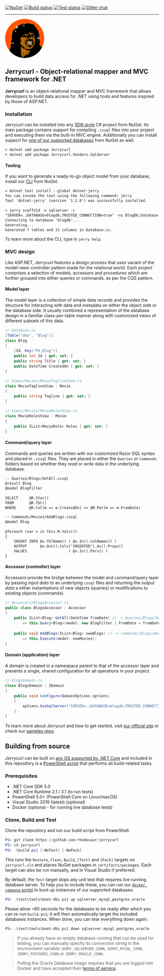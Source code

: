 [![NuGet](https://img.shields.io/nuget/v/Jerrycurl)](https://nuget.org/packages/Jerrycurl)
[![Build status](https://ci.appveyor.com/api/projects/status/aihogw33ef50go9r?svg=true)](https://ci.appveyor.com/project/rhodosaur/jerrycurl/branch/master)
[![Test status](https://img.shields.io/appveyor/tests/rhodosaur/jerrycurl/dev)](https://ci.appveyor.com/project/rhodosaur/jerrycurl/branch/master/tests)
[![Gitter chat](https://badges.gitter.im/gitterHQ/gitter.png)](https://gitter.im/jerrycurl-mvc/community)

---

![Jerrycurl](gfx/icon.png)

## Jerrycurl - Object-relational mapper and MVC framework for .NET

**Jerrycurl** is an object-relational mapper and MVC framework that allows developers to build data access for .NET using tools and features inspired by those of ASP.NET.

### Installation
Jerrycurl can be installed into any [SDK-style](https://docs.microsoft.com/en-us/nuget/resources/check-project-format) C# project from NuGet. Its main package contains support for compiling `.cssql` files into your project and executing them via the built-in MVC engine. Additionally you can install support for [one of our supported databases](https://nuget.org/packages?q=Jerrycurl.Vendors) from NuGet as well.

```shell
> dotnet add package Jerrycurl
> dotnet add package Jerrycurl.Vendors.SqlServer
```

#### Tooling
If you want to generate a ready-to-go object model from your database, install our [CLI](https://www.nuget.org/packages/dotnet-jerry/) from NuGet.
```shell
> dotnet tool install --global dotnet-jerry
You can invoke the tool using the following command: jerry
Tool 'dotnet-jerry' (version '1.1.0') was successfully installed.

> jerry scaffold -v sqlserver -c "SERVER=.;DATABASE=blogdb;TRUSTED_CONNECTION=true" -ns BlogDb.Database
Connecting to database 'blogdb'...
Generating...
Generated 7 tables and 21 columns in Database.cs.
```
To learn more about the CLI, type in `jerry help`.

### MVC design
Like ASP.NET, Jerrycurl features a design process that uses variant of the model-view-controller pattern made for the relational world. Each project comprises a selection
of models, accessors and procedures which are further grouped into either queries or commands, as per the CQS pattern.

#### Model layer
The model layer is a collection of simple data records and provides the structure for interacting with data and metadata on either the object side or the database side. It usually combined a representation of the database design in a familiar class-per-table manner along with customized views of different subsets of this data.

```csharp
// Database.cs
[Table("dbo", "Blog")]
class Blog
{
    [Id, Key("PK_Blog")]
    public int Id { get; set; }
    public string Title { get; set; }
    public DateTime CreatedOn { get; set; }
}
```
```csharp
// Views/Movies/MovieTaglineView.cs
class MovieTaglineView : Movie
{
    public string Tagline { get; set; }
}
```
```csharp
// Views/Movies/MovieRolesView.cs
class MovieRolesView : Movie
{
    public IList<MovieRole> Roles { get; set; }
}
```

#### Command/query layer
Commands and queries are written with our customized Razor SQL syntax and placed in `.cssql` files. They are placed in either the `Queries` or `Commands` folders based on whether they *read* or *write* data in the underlying database.
```
-- Queries/Blogs/GetAll.cssql
@result Blog
@model BlogFilter

SELECT     @R.Star()
FROM       @R.Tbl()
WHERE      @R.Col(m => m.CreatedOn) >= @M.Par(m => m.FromDate)
```
```
-- Commands/Movies/AddBlogs.cssql
@model Blog

@foreach (var v in this.M.Vals())
{
    INSERT INTO @v.TblName() ( @v.In().ColNames() )
    OUTPUT      @v.Out().Cols("INSERTED").As().Props()
    VALUES                   ( @v.In().Pars() )
}
```

#### Accessor (controller) layer
Accessors provide the bridge between the model and command/query layer by passing *input data* to an underlying `cssql` files and returning the *output data* a either instantiations of new objects (queries) or modifications to existing objects (commands). 
```csharp
// Accessors/BlogsAccessor.cs
public class BlogsAccessor : Accessor
{
    public IList<Blog> GetAll(DateTime fromDate) // -> Queries/Blogs/GetAll.cssql
        => this.Query<Blog>(model: new BlogFilter { FromDate = fromDate });
    
    public void AddBlogs(IList<Blog> newBlogs) // -> Commands/Blogs/AddBlogs.cssql
        => this.Execute(model: newMovies);
}
```

#### Domain (application) layer
A domain is created in a namespace parent to that of the accessor layer and presents a single, shared configuration for all operations in your project.
```csharp
// BlogsDomain.cs
class BlogsDomain : IDomain
{
    public void Configure(DomainOptions options)
    {
        options.UseSqlServer("SERVER=.;DATABASE=blogdb;TRUSTED_CONNECTION=true");
    }
}
```

To learn more about Jerrycurl and how to get started, visit [our official site](https://jerrycurl.net) or check our [samples repo](https://github.com/rwredding/jerrycurl-samples).

## Building from source
Jerrycurl can be built on [any OS supported by .NET Core](https://docs.microsoft.com/en-us/dotnet/core/install/dependencies) and included in this repository is a [PowerShell script](build.ps1) that performs all build-related tasks.

### Prerequisites
* .NET Core SDK 5.0
* .NET Core Runtime 2.1 / 3.1 (to run tests)
* PowerShell 5.0+ (PowerShell Core on Linux/macOS) 
* Visual Studio 2019 (latest) (optional)
* Docker (optional - for running live database tests)

### Clone, Build and Test
Clone the repository and run our build script from PowerShell.
```powershell
PS> git clone https://github.com/rhodosaur/jerrycurl
PS> cd jerrycurl
PS> .\build.ps1 [-NoTest] [-NoPack]
```

This runs the `Restore`, `Clean`, `Build`, `[Test]` and `[Pack]` targets on `jerrycurl.sln` and places NuGet packages in `/artifacts/packages`. Each target can also be run manually, and in Visual Studio if preferred.

By default, the `Test` target skips any unit test that requires live running database server. To help you to include these, you can run our [`docker compose` script](test/tools/boot-dbs.ps1) to boot up instances of our supported databases.

```powershell
PS> .\test\tools\boot-dbs.ps1 up sqlserver,mysql,postgres,oracle
```

Please allow ~60 seconds for the databases to be ready after which you can re-run `build.ps1`; it will then automatically target the included databases instances. When done, you can tear everything down again.

```powershell
PS> .\test\tools\boot-dbs.ps1 down sqlserver,mysql,postgres,oracle
```

> If you already have an empty database running that can be used for testing, you can manually specify its connection string in the environment variable `JERRY_SQLSERVER_CONN`, `JERRY_MYSQL_CONN`, `JERRY_POSTGRES_CONN` or `JERRY_ORACLE_CONN`.

> Pulling the Oracle Database image requires that you are logged into Docker and have accepted their [terms of service](https://hub.docker.com/_/oracle-database-enterprise-edition).
